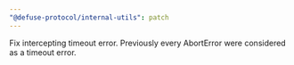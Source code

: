 ```yaml
---
"@defuse-protocol/internal-utils": patch
---
```


Fix intercepting timeout error. Previously every AbortError were considered as a timeout error.
